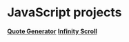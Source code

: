 # JavaScript projects

**[Quote Generator](https://irrbis38.github.io/js-projects/quote-generator/)**
**[Infinity Scroll](https://irrbis38.github.io/js-projects/infinity-scroll/)**